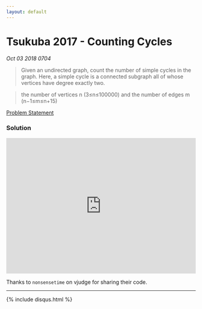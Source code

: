 ```yaml
---
layout: default
---
```


# Tsukuba 2017 - Counting Cycles
_Oct 03 2018 0704_

> Given an undirected graph, count the number of simple cycles in the graph. Here, a simple cycle is a connected subgraph all of whose vertices have degree exactly two.

> the number of vertices n (3≤n≤100000) and the number of edges m (n−1≤m≤n+15)

[Problem Statement](http://judge.u-aizu.ac.jp/onlinejudge/description.jsp?id=1388)

### Solution

<iframe src="https://pastebin.com/embed_iframe/q6r2V59k" style="border:none;width:100%; height: 360px;"></iframe>

Thanks to `nonsensetime` on vjudge for sharing their code.

***

{% include disqus.html %}
